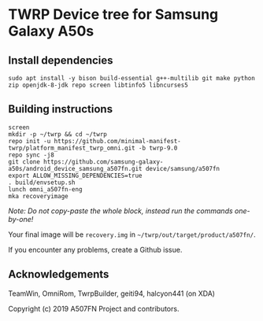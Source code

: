 # TWRP Device tree for Samsung Galaxy A50s

## Install dependencies

```
sudo apt install -y bison build-essential g++-multilib git make python zip openjdk-8-jdk repo screen libtinfo5 libncurses5
```

## Building instructions

```
screen
mkdir -p ~/twrp && cd ~/twrp
repo init -u https://github.com/minimal-manifest-twrp/platform_manifest_twrp_omni.git -b twrp-9.0
repo sync -j8
git clone https://github.com/samsung-galaxy-a50s/android_device_samsung_a507fn.git device/samsung/a507fn
export ALLOW_MISSING_DEPENDENCIES=true
. build/envsetup.sh
lunch omni_a507fn-eng
mka recoveryimage
```

*Note: Do not copy-paste the whole block, instead run the commands one-by-one!*

Your final image will be `recovery.img` in `~/twrp/out/target/product/a507fn/`. 

If you encounter any problems, create a Github issue. 

## Acknowledgements

TeamWin, OmniRom, TwrpBuilder, geiti94, halcyon441 (on XDA)

Copyright (c) 2019 A507FN Project and contributors. 
